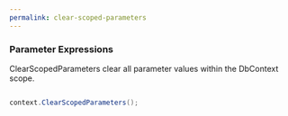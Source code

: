 ```yaml
---
permalink: clear-scoped-parameters
---
```


### Parameter Expressions

ClearScopedParameters clear all parameter values within the DbContext scope.


```csharp

context.ClearScopedParameters();

```


